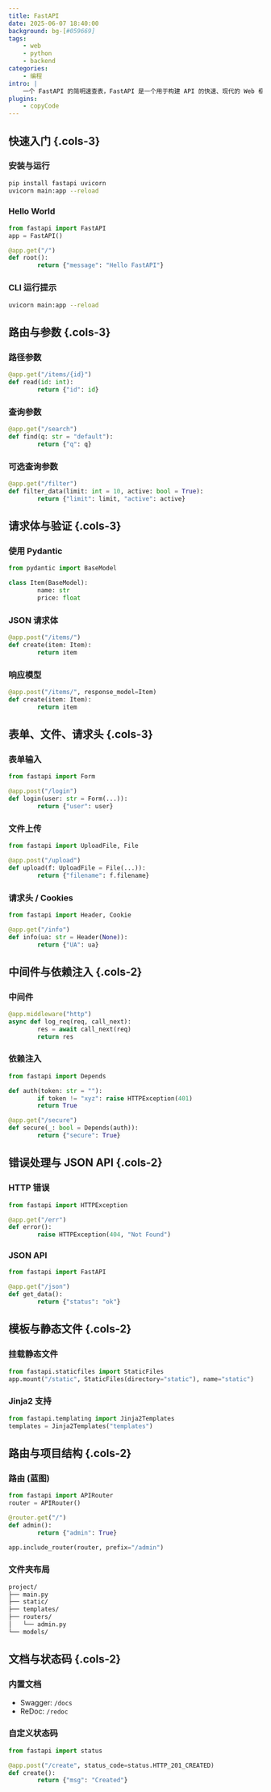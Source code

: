 ```yaml
---
title: FastAPI  
date: 2025-06-07 18:40:00  
background: bg-[#059669]  
tags:
    - web
    - python
    - backend
categories:
    - 编程
intro: |
    一个 FastAPI 的简明速查表，FastAPI 是一个用于构建 API 的快速、现代的 Web 框架，使用 Python 3.7+。
plugins:
    - copyCode
---
```


## 快速入门 {.cols-3}

### 安装与运行

```bash
pip install fastapi uvicorn
uvicorn main:app --reload
```

### Hello World

```python
from fastapi import FastAPI
app = FastAPI()

@app.get("/")
def root():
        return {"message": "Hello FastAPI"}
```

### CLI 运行提示

```bash
uvicorn main:app --reload
```



## 路由与参数 {.cols-3}

### 路径参数

```python
@app.get("/items/{id}")
def read(id: int):
        return {"id": id}
```

### 查询参数

```python
@app.get("/search")
def find(q: str = "default"):
        return {"q": q}
```

### 可选查询参数

```python
@app.get("/filter")
def filter_data(limit: int = 10, active: bool = True):
        return {"limit": limit, "active": active}
```



## 请求体与验证 {.cols-3}

### 使用 Pydantic

```python
from pydantic import BaseModel

class Item(BaseModel):
        name: str
        price: float
```

### JSON 请求体

```python
@app.post("/items/")
def create(item: Item):
        return item
```

### 响应模型

```python
@app.post("/items/", response_model=Item)
def create(item: Item):
        return item
```



## 表单、文件、请求头 {.cols-3}

### 表单输入

```python
from fastapi import Form

@app.post("/login")
def login(user: str = Form(...)):
        return {"user": user}
```

### 文件上传

```python
from fastapi import UploadFile, File

@app.post("/upload")
def upload(f: UploadFile = File(...)):
        return {"filename": f.filename}
```

### 请求头 / Cookies

```python
from fastapi import Header, Cookie

@app.get("/info")
def info(ua: str = Header(None)):
        return {"UA": ua}
```



## 中间件与依赖注入 {.cols-2}

### 中间件

```python
@app.middleware("http")
async def log_req(req, call_next):
        res = await call_next(req)
        return res
```

### 依赖注入

```python
from fastapi import Depends

def auth(token: str = ""):
        if token != "xyz": raise HTTPException(401)
        return True

@app.get("/secure")
def secure(_: bool = Depends(auth)):
        return {"secure": True}
```



## 错误处理与 JSON API {.cols-2}

### HTTP 错误

```python
from fastapi import HTTPException

@app.get("/err")
def error():
        raise HTTPException(404, "Not Found")
```

### JSON API

```python
from fastapi import FastAPI

@app.get("/json")
def get_data():
        return {"status": "ok"}
```



## 模板与静态文件 {.cols-2}

### 挂载静态文件

```python
from fastapi.staticfiles import StaticFiles
app.mount("/static", StaticFiles(directory="static"), name="static")
```

### Jinja2 支持

```python
from fastapi.templating import Jinja2Templates
templates = Jinja2Templates("templates")
```



## 路由与项目结构 {.cols-2}

### 路由 (蓝图)

```python
from fastapi import APIRouter
router = APIRouter()

@router.get("/")
def admin():
        return {"admin": True}

app.include_router(router, prefix="/admin")
```

### 文件夹布局

```bash
project/
├── main.py
├── static/
├── templates/
├── routers/
│   └── admin.py
└── models/
```



## 文档与状态码 {.cols-2}

### 内置文档

* Swagger: `/docs`
* ReDoc: `/redoc`

### 自定义状态码

```python
from fastapi import status

@app.post("/create", status_code=status.HTTP_201_CREATED)
def create():
        return {"msg": "Created"}
```


